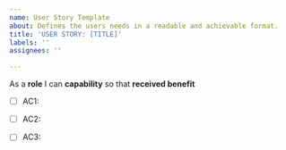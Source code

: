 ```yaml
---
name: User Story Template
about: Defines the users needs in a readable and achievable format.
title: 'USER STORY: [TITLE]'
labels: ''
assignees: ''

---
```


As a **role** I can **capability** so that **received benefit**

- [ ] AC1: 

- [ ] AC2: 

- [ ] AC3:
